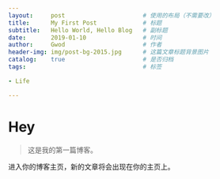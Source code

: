 ```yaml
---
layout:     post                      # 使用的布局（不需要改）
title:      My First Post             # 标题
subtitle:   Hello World, Hello Blog   # 副标题
date:       2019-01-10                # 时间
author:     Gwod                      # 作者
header-img: img/post-bg-2015.jpg      # 这篇文章标题背景图片
catalog:    true                      # 是否归档
tags:                                 # 标签

- Life

---
```


# Hey

> 这是我的第一篇博客。

进入你的博客主页，新的文章将会出现在你的主页上。
